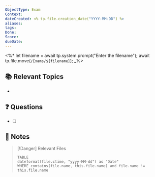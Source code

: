 ```yaml
---
ObjectType: Exam
Context: 
dateCreated: <% tp.file.creation_date("YYYY-MM-DD") %>
aliases: 
tags: 
Done: 
Score: 
dueDate:
---
```

<%*
let filename = await tp.system.prompt("Enter the filename");
await tp.file.move(`/Exams/${filename}`);
_%>

## 📚 Relevant Topics

- 
## ❓ Questions

-  [ ] 

## 📝 Notes



> [!Danger] Relevant Files
> ```dataview
> TABLE 
> dateformat(file.ctime, "yyyy-MM-dd") as "Date"
> WHERE contains(file.name, this.file.name) and file.name != this.file.name
> ```




